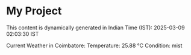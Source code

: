 # My Project

This content is dynamically generated in Indian Time (IST): 2025-03-09 02:03:30 IST


Current Weather in Coimbatore:
Temperature: 25.88 °C
Condition: mist
